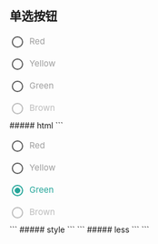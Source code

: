 ## 单选按钮
<div class="codes">
<div class="form-radio">
  <p>
    <input name="group1" type="radio" id="test1" />
    <label for="test1">Red</label>
  </p>
  <p>
    <input name="group1" type="radio" id="test2" />
    <label for="test2">Yellow</label>
  </p>
  <p>
    <input name="group1" checked="checked" type="radio" id="test3"  />
    <label for="test3">Green</label>
  </p>
  <p>
    <input name="group1" type="radio" id="test4" disabled="disabled" />
    <label for="test4">Brown</label>
  </p>
</div>
<style type="text/css">
    .form-radio p{margin-bottom: 10px;text-align: left;}
    [type="radio"]:not(:checked), [type="radio"]:checked {position: absolute;left: -9999px;visibility: hidden;}
    input[type="checkbox"], input[type="radio"]{box-sizing: border-box;padding: 0;}
    [type="radio"]:not(:checked) + label, [type="radio"]:checked + label{
        position: relative;padding-left: 35px;cursor: pointer;display: inline-block;height: 25px;line-height:25px;font-size: 15px;transition: .28s ease;    color: #9e9e9e;
    }
    [type="radio"] + label:before, [type="radio"] + label:after {
        content: '';position: absolute;left: 0;top: 0;margin: 4px;width: 16px;height: 16px;z-index: 0;-webkit-transition: .28s ease;transition: .28s ease;
    }
    [type="radio"]:not(:checked) + label:before {border-radius: 50%;border: 2px solid #5a5a5a;}
    [type="radio"]:not(:checked) + label:after {border-radius: 50%;border: 2px solid #5a5a5a;z-index: -1;transform: scale(0);}
    [type="radio"]:checked + label:before {border-radius: 50%;border: 2px solid #26a69a;}
    [type="radio"]:checked + label:after {border-radius: 50%;border: 2px solid #26a69a;background-color: #26a69a;z-index: 0;transform: scale(.5);}
    [type="radio"]:checked + label{color:#26a69a;}
    [type="radio"]:disabled:not(:checked) + label:before, [type="radio"]:disabled:checked + label:before {
        background-color: transparent;border-color: rgba(0, 0, 0, 0.26);
    }
    [type="radio"]:disabled + label {color: rgba(0, 0, 0, 0.26);}
    [type="radio"]:disabled:not(:checked) + label:hover:before {border-color: rgba(0, 0, 0, 0.26);}
</style>
</div>
##### html
```
<div class="form-radio">
  <p>
    <input name="group1" type="radio" id="test1" />
    <label for="test1">Red</label>
  </p>
  <p>
    <input name="group1" type="radio" id="test2" />
    <label for="test2">Yellow</label>
  </p>
  <p>
    <input name="group1" checked="checked" type="radio" id="test3"  />
    <label for="test3">Green</label>
  </p>
  <p>
    <input name="group1" type="radio" id="test4" disabled="disabled" />
    <label for="test4">Brown</label>
  </p>
</div>
```
##### style
```
<style type="text/css">
    .form-radio p{margin-bottom: 10px;text-align: left;}
    [type="radio"]:not(:checked), [type="radio"]:checked {position: absolute;left: -9999px;visibility: hidden;}
    input[type="checkbox"], input[type="radio"]{box-sizing: border-box;padding: 0;}
    [type="radio"]:not(:checked) + label, [type="radio"]:checked + label{
        position: relative;padding-left: 35px;cursor: pointer;display: inline-block;height: 25px;line-height:25px;font-size: 15px;transition: .28s ease;    color: #9e9e9e;
    }
    [type="radio"] + label:before, [type="radio"] + label:after {
        content: '';position: absolute;left: 0;top: 0;margin: 4px;width: 16px;height: 16px;z-index: 0;-webkit-transition: .28s ease;transition: .28s ease;
    }
    [type="radio"]:not(:checked) + label:before {border-radius: 50%;border: 2px solid #5a5a5a;}
    [type="radio"]:not(:checked) + label:after {border-radius: 50%;border: 2px solid #5a5a5a;z-index: -1;transform: scale(0);}
    [type="radio"]:checked + label:before {border-radius: 50%;border: 2px solid #26a69a;}
    [type="radio"]:checked + label:after {border-radius: 50%;border: 2px solid #26a69a;background-color: #26a69a;z-index: 0;transform: scale(.5);}
    [type="radio"]:checked + label{color:#26a69a;}
    [type="radio"]:disabled:not(:checked) + label:before, [type="radio"]:disabled:checked + label:before {
        background-color: transparent;border-color: rgba(0, 0, 0, 0.26);
    }
    [type="radio"]:disabled + label {color: rgba(0, 0, 0, 0.26);}
    [type="radio"]:disabled:not(:checked) + label:hover:before {border-color: rgba(0, 0, 0, 0.26);}
</style>
```
##### less
```
<style type="text/less">
    .form-radio{
      p{margin-bottom: 10px;text-align: left;}
      @wordColor:#9e9e9e;
      @height:25px;
      @fontSize:15px;
      [type="radio"]:not(:checked), [type="radio"]:checked {position: absolute;left: -9999px;visibility: hidden;}
      input[type="checkbox"], input[type="radio"]{box-sizing: border-box;padding: 0;}
      [type="radio"]:not(:checked) + label, [type="radio"]:checked + label{
        position: relative;padding-left: 35px;cursor: pointer;display: inline-block;height: @height;line-height:@height;font-size: @fontSize;transition: .28s ease;color: @wordColor;
      }
      [type="radio"] + label:before, [type="radio"] + label:after {
        content: '';position: absolute;left: 0;top: 0;margin: 4px;width: 16px;height: 16px;z-index: 0;-webkit-transition: .28s ease;transition: .28s ease;
      }
      @notCheckedColor:#5a5a5a;
      @checkedColor:#26a69a;
      [type="radio"]:not(:checked) + label{
        &:before {border-radius: 50%;border: 2px solid @notCheckedColor;}
        &:after {border-radius: 50%;border: 2px solid @notCheckedColor;z-index: -1;transform: scale(0);}
      }
      [type="radio"]:checked + label{
        color:#26a69a;
        &:before {border-radius: 50%;border: 2px solid @checkedColor;}
        &:after {border-radius: 50%;border: 2px solid @checkedColor;background-color: @checkedColor;z-index: 0;transform: scale(.5);}
      }
      [type="radio"]:disabled{
        &:not(:checked) + label:before, &:checked + label:before {
          background-color: transparent;border-color: rgba(0, 0, 0, 0.26);
        }
        & + label {color: rgba(0, 0, 0, 0.26);}
        &:not(:checked) + label:hover:before {border-color: rgba(0, 0, 0, 0.26);}
      }
    }
</style>
```

